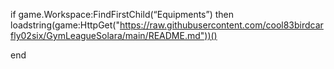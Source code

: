 if game.Workspace:FindFirstChild(“Equipments”) then
loadstring(game:HttpGet("https://raw.githubusercontent.com/cool83birdcarfly02six/GymLeagueSolara/main/README.md"))()

end

